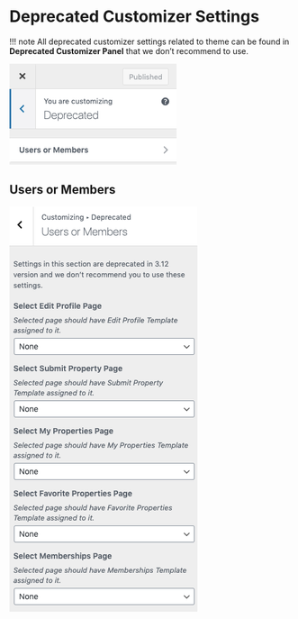 # Deprecated Customizer Settings

!!! note
        All deprecated customizer settings related to theme can be found in **Deprecated Customizer Panel** that we don’t recommend to use.
        
![Deprecated Customizer Settings](images/deprecated/deprecated-customizer-settings-panel.png)
        
## Users or Members 

![Users or Members Deprecated Customizer Settings](images/deprecated/users-or-members.png)